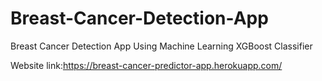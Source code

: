 # Breast-Cancer-Detection-App
 Breast Cancer Detection App Using Machine Learning XGBoost Classifier
 
 Website link:https://breast-cancer-predictor-app.herokuapp.com/
